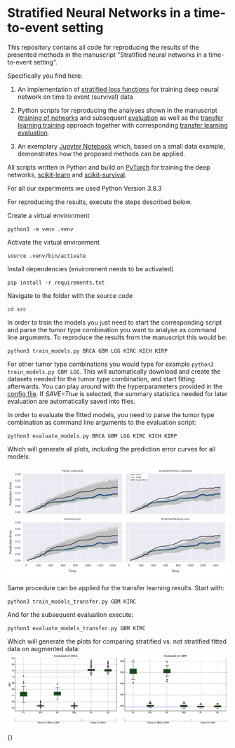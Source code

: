 # Stratified Neural Networks in a time-to-event setting

This repository contains all code for reproducing the results of the presented methods in the manuscript "Stratified neural networks in a time-to-event setting". 

Specifically you find here:

1. An implementation of [stratified loss functions](src/modules/torch_models.py) for training deep neural network on time to event (survival) data

2. Python scripts for reproducing the analyses shown in the manuscript ([training of networks](src/train_models.py) and subsequent [evaluation](src/evaluate_models.py) as well as the [transfer learning training](src/train_models_transfer.py) approach together with corresponding [transfer learning evaluation](src/evaluate_models_transfer.py).

3. An exemplary [Jupyter Notebook](notebook.ipynb) which, based on a small data example, demonstrates how the proposed methods can be applied.


All scripts written in Python and build on [PyTorch](https://pytorch.org) for training the deep networks, [scikit-learn](https://scikit-learn.org/stable/) and [scikit-survival](https://github.com/sebp/scikit-survival). 

For all our experiments we used Python Version 3.8.3

For reproducing the results, execute the steps described below.

Create a virtual environment
```
python3 -m venv .venv
```

Activate the virtual environment
```
source .venv/bin/activate
```

Install dependencies (environment needs to be activated)
```
pip install -r requirements.txt
```

Navigate to the folder with the source code
```
cd src
```

In order to train the models you just need to start the corresponding script and parse the tumor type combination you want to analyse as command line arguments. To reproduce the results from the manuscript this would be: 
```
python3 train_models.py BRCA GBM LGG KIRC KICH KIRP
```

For other tumor type combinations you would type for example `python3 train_models.py GBM LGG`. This will automatically download and create the datasets needed for the tumor type combination, and start fitting afterwards. You can play around with the hyperparameters provided
in the [config file](src/optimization_configs.json). If *SAVE=True* is selected, the summary statistics needed for later evaluation are automatically saved into files.

In order to evaluate the fitted models, you need to parse the tumor type combination as command line arguments to the evaluation script:
```
python3 evaluate_models.py BRCA GBM LGG KIRC KICH KIRP
```

Which will generate all plots, including the prediction error curves for all models:

![Prediction Error Curves](BRCA_GBM_KICH_KIRC_KIRP_LGG_scaled_prediction_error_curves.png)

Same procedure can be applied for the transfer learning results. Start with:

```
python3 train_models_transfer.py GBM KIRC
```

And for the subsequent evaluation execute:
```
python3 evaluate_models_transfer.py GBM KIRC
```

Which will generate the plots for comparing stratified vs. not stratified fitted data on augmented data:
![Prediction Error Curves](BRCA_GBM_scaled_transfer_learning_boxplot.png)

{}
